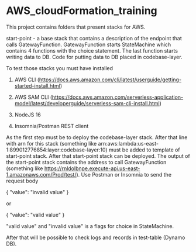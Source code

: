 # AWS_cloudFormation_training

This project contains folders that present stacks for AWS.

start-point - a base stack that contains a description of the endpoint that calls GatewayFunction. GatewayFunction starts StateMachine which contains 4 functions with the choice statement. The last function starts writing data to DB. Code for putting data to DB placed in codebase-layer.

To test those stacks you must have installed

1) AWS CLI (https://docs.aws.amazon.com/cli/latest/userguide/getting-started-install.html)

2) AWS SAM CLI (https://docs.aws.amazon.com/serverless-application-model/latest/developerguide/serverless-sam-cli-install.html)

3) NodeJS 16

4) Insomnia/Postman REST client

As the first step must be to deploy the codebase-layer stack. After that line with arn for this stack (something like arn:aws:lambda:us-east-1:899012776854:layer:codebase-layer:10) must be added to template of start-point stack. After that start-point stack can be deployed. The output of the start-point stack contains the address to call GatewayFunction (something like https://rnldolbnpe.execute-api.us-east-1.amazonaws.com/Prod/test/). Use Postman or Insomnia to send the request body

{
"value": "invalid value"
}

or

{
"value": "valid value"
}

"valid value" and "invalid value" is a flags for choice in StateMachine.

After that will be possible to check logs and records in test-table (Dynamo DB).
